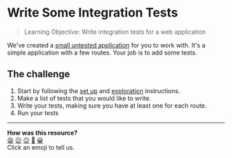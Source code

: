 # Write Some Integration Tests

> Learning Objective: Write integration tests for a web application

We've created a [small untested application](https://github.com/makersacademy/web_pairing_challenge_untested_flask_app) for you to work with. It's a simple application with a few routes. Your job is to add some tests.

## The challenge

1. Start by following the [set up](https://github.com/makersacademy/web_pairing_challenge_untested_flask_app?tab=readme-ov-file#setup) and [exploration](https://github.com/makersacademy/web_pairing_challenge_untested_flask_app?tab=readme-ov-file#exploration) instructions.
2. Make a list of tests that you would like to write.
3. Write your tests, making sure you have at least one for each route.
4. Run your tests


<!-- BEGIN GENERATED SECTION DO NOT EDIT -->

---

**How was this resource?**  
[😫](https://airtable.com/shrUJ3t7KLMqVRFKR?prefill_Repository=makersacademy%2Fweb-applications-in-python&prefill_File=paired_challenges%2Fwrite_some_integration_tests.md&prefill_Sentiment=😫) [😕](https://airtable.com/shrUJ3t7KLMqVRFKR?prefill_Repository=makersacademy%2Fweb-applications-in-python&prefill_File=paired_challenges%2Fwrite_some_integration_tests.md&prefill_Sentiment=😕) [😐](https://airtable.com/shrUJ3t7KLMqVRFKR?prefill_Repository=makersacademy%2Fweb-applications-in-python&prefill_File=paired_challenges%2Fwrite_some_integration_tests.md&prefill_Sentiment=😐) [🙂](https://airtable.com/shrUJ3t7KLMqVRFKR?prefill_Repository=makersacademy%2Fweb-applications-in-python&prefill_File=paired_challenges%2Fwrite_some_integration_tests.md&prefill_Sentiment=🙂) [😀](https://airtable.com/shrUJ3t7KLMqVRFKR?prefill_Repository=makersacademy%2Fweb-applications-in-python&prefill_File=paired_challenges%2Fwrite_some_integration_tests.md&prefill_Sentiment=😀)  
Click an emoji to tell us.

<!-- END GENERATED SECTION DO NOT EDIT -->
